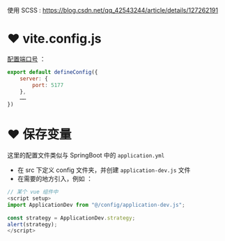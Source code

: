 
使用 SCSS : https://blog.csdn.net/qq_42543244/article/details/127262191

# ❤ vite.config.js
<u>配置端口号</u> ：
```js
export default defineConfig({  
    server: {  
        port: 5177  
    },  
	……
})
```



# ❤ 保存变量
这里的配置文件类似与 SpringBoot 中的 `application.yml`

- 在 src 下定义 config 文件夹，并创建 `application-dev.js` 文件
- 在需要的地方引入，例如 ：
```js
// 某个 vue 组件中
<script setup>  
import ApplicationDev from "@/config/application-dev.js";  
  
const strategy = ApplicationDev.strategy;  
alert(strategy);
</script>
```


